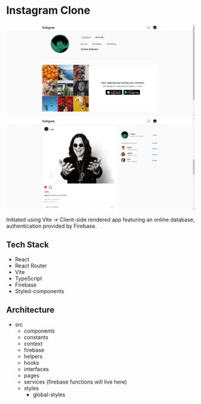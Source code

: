 # Instagram Clone

![Preview](/public/images/profile-preview.png)
![Preview](/public/images/home-page-preview.png)


Initiated using Vite -> Client-side rendered app featuring an online database, authentication provided by Firebase.

## Tech Stack

-   React
-   React Router
-   Vite
-   TypeScript
-   Firebase
-   Styled-components

## Architecture

-   src
    -   components
    -   constants
    -   context
    -   firebase
    -   helpers
    -   hooks
    -   interfaces
    -   pages
    -   services (firebase functions will live here)
    -   styles
        -   global-styles
